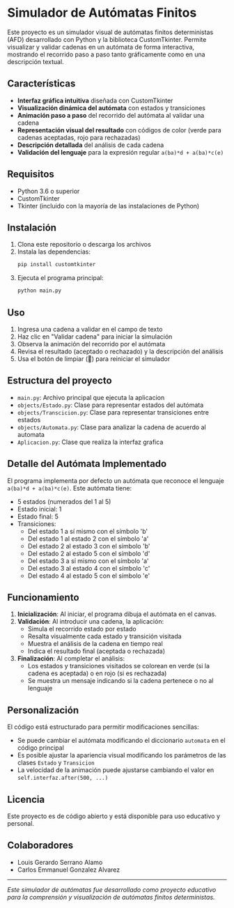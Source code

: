 # Simulador de Autómatas Finitos

Este proyecto es un simulador visual de autómatas finitos deterministas (AFD) desarrollado con Python y la biblioteca CustomTkinter. Permite visualizar y validar cadenas en un autómata de forma interactiva, mostrando el recorrido paso a paso tanto gráficamente como en una descripción textual.

## Características

- **Interfaz gráfica intuitiva** diseñada con CustomTkinter
- **Visualización dinámica del autómata** con estados y transiciones
- **Animación paso a paso** del recorrido del autómata al validar una cadena
- **Representación visual del resultado** con códigos de color (verde para cadenas aceptadas, rojo para rechazadas)
- **Descripción detallada** del análisis de cada cadena
- **Validación del lenguaje** para la expresión regular `a(ba)*d + a(ba)*c(e)`

## Requisitos

- Python 3.6 o superior
- CustomTkinter
- Tkinter (incluido con la mayoría de las instalaciones de Python)

## Instalación

1. Clona este repositorio o descarga los archivos
2. Instala las dependencias:
   ```bash
   pip install customtkinter
   ```
3. Ejecuta el programa principal:
   ```bash
   python main.py
   ```

## Uso

1. Ingresa una cadena a validar en el campo de texto
2. Haz clic en "Validar cadena" para iniciar la simulación
3. Observa la animación del recorrido por el autómata
4. Revisa el resultado (aceptado o rechazado) y la descripción del análisis
5. Usa el botón de limpiar (🧹) para reiniciar el simulador

## Estructura del proyecto

- `main.py`: Archivo principal que ejecuta la aplicacion
- `objects/Estado.py`: Clase para representar estados del autómata
- `objects/Transcicion.py`: Clase para representar transiciones entre estados
- `objects/Automata.py`: Clase para analizar la cadena de acuerdo al automata
- `Aplicacion.py`: Clase que realiza la interfaz grafica

## Detalle del Autómata Implementado

El programa implementa por defecto un autómata que reconoce el lenguaje `a(ba)*d + a(ba)*c(e)`. Este autómata tiene:

- 5 estados (numerados del 1 al 5)
- Estado inicial: 1
- Estado final: 5
- Transiciones:
  - Del estado 1 a sí mismo con el símbolo 'b'
  - Del estado 1 al estado 2 con el símbolo 'a'
  - Del estado 2 al estado 3 con el símbolo 'b'
  - Del estado 2 al estado 5 con el símbolo 'd'
  - Del estado 3 a sí mismo con el símbolo 'a'
  - Del estado 3 al estado 4 con el símbolo 'c'
  - Del estado 4 al estado 5 con el símbolo 'e'

## Funcionamiento

1. **Inicialización**: Al iniciar, el programa dibuja el autómata en el canvas.
2. **Validación**: Al introducir una cadena, la aplicación:
   - Simula el recorrido estado por estado
   - Resalta visualmente cada estado y transición visitada
   - Muestra el análisis de la cadena en tiempo real
   - Indica el resultado final (aceptada o rechazada)
3. **Finalización**: Al completar el análisis:
   - Los estados y transiciones visitados se colorean en verde (si la cadena es aceptada) o en rojo (si es rechazada)
   - Se muestra un mensaje indicando si la cadena pertenece o no al lenguaje

## Personalización

El código está estructurado para permitir modificaciones sencillas:
- Se puede cambiar el autómata modificando el diccionario `automata` en el código principal
- Es posible ajustar la apariencia visual modificando los parámetros de las clases `Estado` y `Transicion`
- La velocidad de la animación puede ajustarse cambiando el valor en `self.interfaz.after(500, ...)`

## Licencia

Este proyecto es de código abierto y está disponible para uso educativo y personal.

## Colaboradores

- Louis Gerardo Serrano Alamo
- Carlos Emmanuel Gonzalez Alvarez

---

*Este simulador de autómatas fue desarrollado como proyecto educativo para la comprensión y visualización de autómatas finitos deterministas.*
